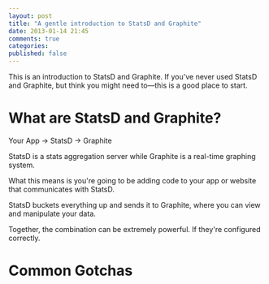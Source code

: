 ```yaml
---
layout: post
title: "A gentle introduction to StatsD and Graphite"
date: 2013-01-14 21:45
comments: true
categories: 
published: false
---
```


This is an introduction to StatsD and Graphite. If you've never used StatsD and Graphite, but think you might need to––this is a good place to start.

# What are StatsD and Graphite?

Your App -> StatsD -> Graphite

StatsD is a stats aggregation server while Graphite is a real-time graphing system.

What this means is you're going to be adding code to your app or website that communicates with StatsD.

StatsD buckets everything up and sends it to Graphite, where you can view and manipulate your data.

Together, the combination can be extremely powerful. If they're configured correctly.

# Common Gotchas
